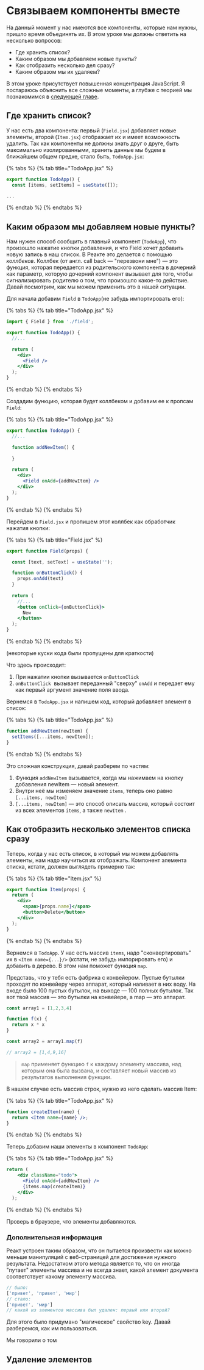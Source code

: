 # Связываем компоненты вместе

На данный момент у нас имеются все компоненты, которые нам нужны, пришло время объединять их. В этом уроке мы должны ответить на несколько вопросов: 

* Где хранить список?
* Каким образом мы добавляем новые пункты?
* Как отобразить несколько дел сразу?
* Каким образом мы их удаляем?

В этом уроке присутствует повышенная концентрация JavaScript. Я постараюсь объяснить все сложные моменты, а глубже с теорией мы познакомимся в [следующей главе](../teoriya-intensiv-po-javascript.md).

## Где хранить список? 

У нас есть два компонента: первый \(`Field.jsx`\) добавляет новые элементы, второй \(`Item.jsx`\) отображает их и имеет возможность удалить. Так как компоненты не должны знать друг о друге, быть максимально изолированными, хранить данные мы будем в ближайшем общем предке, стало быть, `TodoApp.jsx`:

{% tabs %}
{% tab title="TodoApp.jsx" %}
```jsx
export function TodoApp() {
  const [items, setItems] = useState([]);

...
```
{% endtab %}
{% endtabs %}

## Каким образом мы добавляем новые пункты?

Нам нужен способ сообщить в главный компонент \(`TodoApp`\), что произошло нажатие кнопки добавления, и что Field хочет добавить новую запись в наш список. В Реакте это делается с помощью _коллбеков_. Коллбек \(от англ. call back — "перезвони мне"\) — это функция, которая передается из родительского компонента в дочерний как параметр, которую дочерний компонент вызывает для того, чтобы сигнализировать родителю о том, что произошло какое-то действие. Давай посмотрим, как мы можем применить это в нашей ситуации.

Для начала добавим `Field` в `TodoApp`\(не забудь импортировать его\): 

{% tabs %}
{% tab title="TodoApp.jsx" %}
```jsx
import { Field } from './field';

export function TodoApp() {
  //...

  return (
    <div>
      <Field />
    </div>
  );
}
```
{% endtab %}
{% endtabs %}

Создадим функцию, которая будет коллбеком и добавим ее к пропсам `Field`:

{% tabs %}
{% tab title="TodoApp.jsx" %}
```jsx
export function TodoApp() {
  //...

  function addNewItem() {
  
  }

  return (
    <div>
      <Field onAdd={addNewItem} />
    </div>
  );
}
```
{% endtab %}
{% endtabs %}

Перейдем в `Field.jsx` и пропишем этот коллбек как обработчик нажатия кнопки:

{% tabs %}
{% tab title="Field.jsx" %}
```jsx
export function Field(props) {

  const [text, setText] = useState('');

  function onButtonClick() {
    props.onAdd(text)
  }
  
  return (
    //...
    <button onClick={onButtonClick}>
      New
    </button>
  );
}
```
{% endtab %}
{% endtabs %}

\(некоторые куски кода были пропущены для краткости\)

Что здесь происходит: 

1. При нажатии кнопки вызывается `onButtonClick`
2. `onButtonClick`  вызывает переданный "сверху" `onAdd` и передает ему как первый аргумент значение поля ввода.

Вернемся в `TodoApp.jsx` и напишем код, который добавляет элемент в список:

{% tabs %}
{% tab title="TodoApp.jsx" %}
```jsx
function addNewItem(newItem) {
  setItems([...items, newItem]);
}
```
{% endtab %}
{% endtabs %}

Это сложная конструкция, давай разберем по частям:

1. Функция `addNewItem` вызывается, когда мы нажимаем на кнопку добавления newItem — новый элемент.
2. Внутри неё мы изменяем значение `items`, теперь оно равно `[...items, newItem]`
3. `[...items, newItem]` — это способ описать массив, который состоит из всех элементов `items`, а также `newItem` .

## Как отобразить несколько элементов списка сразу

Теперь, когда у нас есть список, в который мы можем добавлять элементы, нам надо научиться их отображать. Компонент элемента списка, кстати, должен выглядеть примерно так:

{% tabs %}
{% tab title="Item.jsx" %}
```jsx
export function Item(props) {
  return (
    <div>
      <span>{props.name}</span>
      <button>Delete</button>
    </div>
  );
}
```
{% endtab %}
{% endtabs %}

Вернемся в `TodoApp`. У нас есть массив `items`, надо "сконвертировать" их в `<Item name={...}/>`  \(кстати, не забудь импорировать его\) и добавить в дерево. В этом нам поможет функция `map`. 

Представь, что у тебя есть фабрика с конвейером. Пустые бутылки проходят по конвейеру через аппарат, который наливает в них воду. На входе было 100 пустых бутылок, на выходе — 100 полных бутылок. Так вот твой массив — это бутылки на конвейере, а map — это аппарат.

```javascript
const array1 = [1,2,3,4]

function f(x) {
  return x * x
}

const array2 = array1.map(f)

// array2 = [1,4,9,16]
```

> `map` применяет функцию `f` к каждому элементу массива, над которым она была вызвана, и составляет новый массив из результатов выполнения функции.

В нашем случае есть массив строк, нужно из него сделать массив Item: 

{% tabs %}
{% tab title="TodoApp.jsx" %}
```jsx
function createItem(name) {
  return <Item name={name} />;
}
```
{% endtab %}
{% endtabs %}

Теперь добавим наши элементы в компонент `TodoApp`:

{% tabs %}
{% tab title="TodoApp.jsx" %}
```jsx
return (
    <div className="todo">
      <Field onAdd={addNewItem} />
      {items.map(createItem)}
    </div>
  );
```
{% endtab %}
{% endtabs %}

Проверь в браузере, что элементы добавляются. 

### Дополнительная информация

Реакт устроен таким образом, что он пытается произвести как можно меньше манипуляций с веб-страницей для достижения нужного результата. Недостатком этого метода является то, что он иногда "путает" элементы массива и не всегда знает, какой элемент документа соответствует какому элементу массива. 

```javascript
// было: 
['привет', 'привет', 'мир']
// стало: 
['привет', 'мир']
// какой из элементов массива был удален: первый или второй?
```

Для этого было придумано "магическое" свойство key. Давай разберемся, как им пользоваться.

Мы говорили о том

## Удаление элементов

